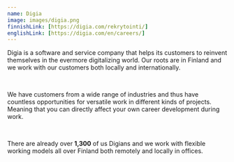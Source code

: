 ```yaml
---
name: Digia
image: images/digia.png
finnishLink: [https://digia.com/rekrytointi/]
englishLink: [https://digia.com/en/careers/]
---
```


Digia is a software and service company that helps its customers to reinvent themselves in the evermore digitalizing world. Our roots are in Finland and we work with our customers both locally and internationally.

&nbsp;

We have customers from a wide range of industries and thus have countless opportunities for versatile work in different kinds of projects. Meaning that you can directly affect your own career development during work.

&nbsp;

There are already over **1,300** of us Digians and we work with flexible working models all over Finland both remotely and locally in offices.
